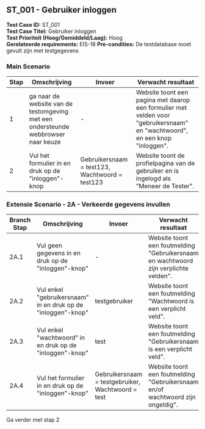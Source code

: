 ## ST_001 - Gebruiker inloggen
**Test Case ID:** ST_001  
**Test Case Titel:** Gebruiker inloggen  
**Test Prioriteit (Hoog/Gemiddeld/Laag):** Hoog  
**Gerelateerde requirements:** EIS-18
**Pre-condities:** De testdatabase moet gevult zijn met testgegevens

### Main Scenario
| Stap | Omschrijving | Invoer |  Verwacht resultaat |
|-|-|-|-|
| 1 | ga naar de website van de testomgeving met een ondersteunde webbrowser naar keuze  | - | Website toont een pagina met daarop een formulier met velden voor "gebruikersnaam" en "wachtwoord", en een knop "inloggen".
| 2 | Vul het formulier in en druk op de "inloggen"-knop | Gebruikersnaam = test123, Wachtwoord = test123 | Website toont de profielpagina van de gebruiker en is ingelogd als "Meneer de Tester". |

### Extensie Scenario - 2A - Verkeerde gegevens invullen
| Branch Stap | Omschrijving | Invoer |  Verwacht resultaat |
|-|-|-|-|
| 2A.1 | Vul geen gegevens in en druk op de "inloggen"-knop" | - | Website toont een foutmelding "Gebruikersnaam en wachtwoord zijn verplichte velden". |
| 2A.2 | Vul enkel "gebruikersnaam" in en druk op de "inloggen"-knop" | testgebruiker | Website toont een foutmelding "Wachtwoord is een verplicht veld". |
| 2A.3 | Vul enkel "wachtwoord" in en druk op de "inloggen"-knop" | test | Website toont een foutmelding "Gebruikersnaam is een verplicht veld".  |
| 2A.4 | Vul het formulier in en druk op de "inloggen"-knop" | Gebruikersnaam = testgebruiker, Wachtwoord = test | Website toont een foutmelding "Gebruikersnaam en/of wachtwoord zijn ongeldig".  |

Ga verder met stap 2